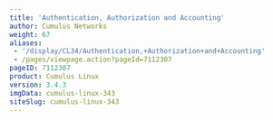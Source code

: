 ```yaml
---
title: 'Authentication, Authorization and Accounting'
author: Cumulus Networks
weight: 67
aliases:
 - '/display/CL34/Authentication,+Authorization+and+Accounting'
 - /pages/viewpage.action?pageId=7112307
pageID: 7112307
product: Cumulus Linux
version: 3.4.3
imgData: cumulus-linux-343
siteSlug: cumulus-linux-343
---
```

<article id="html-search-results" class="ht-content" style="display: none;">

</article>

<footer id="ht-footer">

</footer>
